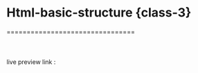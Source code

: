 # Html-basic-structure {class-3}
================================

<!doctype html>
<html lang="en">
<html>
  <head>
    <meta charset="UTF-8">
    <meta name="viewport" content="width=device-width,initial-scale=1.0">
    <title>_project name_</title>
  </head>
  <body>
    <h1></h1>
    <h2></h2>
    <h3></h3>
    <h4></h4>
    <h5></h5>
    <h6></h6>
    <p></p>
    <img src="" alt="">
  </body>
</html>

live preview link :
